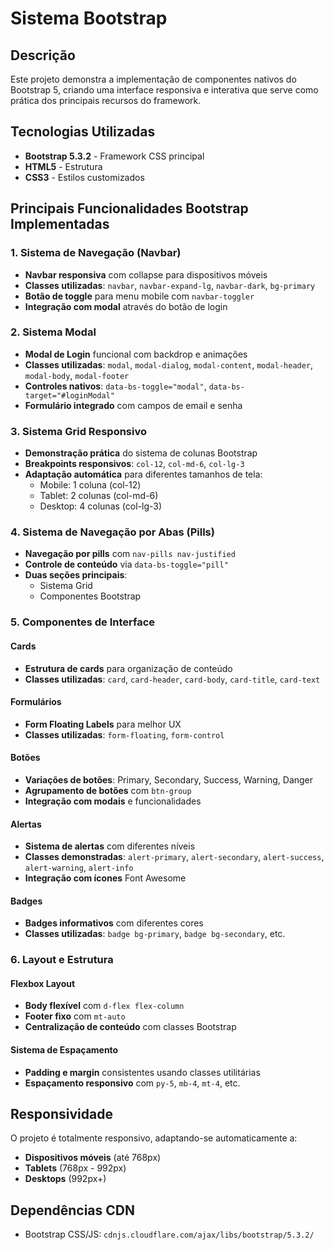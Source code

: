 # Sistema Bootstrap

## Descrição
Este projeto demonstra a implementação de componentes nativos do Bootstrap 5, criando uma interface responsiva e interativa que serve como prática dos principais recursos do framework.

## Tecnologias Utilizadas
- **Bootstrap 5.3.2** - Framework CSS principal
- **HTML5** - Estrutura
- **CSS3** - Estilos customizados

## Principais Funcionalidades Bootstrap Implementadas

### 1. Sistema de Navegação (Navbar)
- **Navbar responsiva** com collapse para dispositivos móveis
- **Classes utilizadas**: `navbar`, `navbar-expand-lg`, `navbar-dark`, `bg-primary`
- **Botão de toggle** para menu mobile com `navbar-toggler`
- **Integração com modal** através do botão de login

### 2. Sistema Modal
- **Modal de Login** funcional com backdrop e animações
- **Classes utilizadas**: `modal`, `modal-dialog`, `modal-content`, `modal-header`, `modal-body`, `modal-footer`
- **Controles nativos**: `data-bs-toggle="modal"`, `data-bs-target="#loginModal"`
- **Formulário integrado** com campos de email e senha

### 3. Sistema Grid Responsivo
- **Demonstração prática** do sistema de colunas Bootstrap
- **Breakpoints responsivos**: `col-12`, `col-md-6`, `col-lg-3`
- **Adaptação automática** para diferentes tamanhos de tela:
  - Mobile: 1 coluna (col-12)
  - Tablet: 2 colunas (col-md-6) 
  - Desktop: 4 colunas (col-lg-3)

### 4. Sistema de Navegação por Abas (Pills)
- **Navegação por pills** com `nav-pills nav-justified`
- **Controle de conteúdo** via `data-bs-toggle="pill"`
- **Duas seções principais**:
  - Sistema Grid
  - Componentes Bootstrap

### 5. Componentes de Interface

#### Cards
- **Estrutura de cards** para organização de conteúdo
- **Classes utilizadas**: `card`, `card-header`, `card-body`, `card-title`, `card-text`

#### Formulários
- **Form Floating Labels** para melhor UX
- **Classes utilizadas**: `form-floating`, `form-control`

#### Botões
- **Variações de botões**: Primary, Secondary, Success, Warning, Danger
- **Agrupamento de botões** com `btn-group`
- **Integração com modais** e funcionalidades

#### Alertas
- **Sistema de alertas** com diferentes níveis
- **Classes demonstradas**: `alert-primary`, `alert-secondary`, `alert-success`, `alert-warning`, `alert-info`
- **Integração com ícones** Font Awesome

#### Badges
- **Badges informativos** com diferentes cores
- **Classes utilizadas**: `badge bg-primary`, `badge bg-secondary`, etc.

### 6. Layout e Estrutura

#### Flexbox Layout
- **Body flexível** com `d-flex flex-column`
- **Footer fixo** com `mt-auto`
- **Centralização de conteúdo** com classes Bootstrap

#### Sistema de Espaçamento
- **Padding e margin** consistentes usando classes utilitárias
- **Espaçamento responsivo** com `py-5`, `mb-4`, `mt-4`, etc.


## Responsividade
O projeto é totalmente responsivo, adaptando-se automaticamente a:
- **Dispositivos móveis** (até 768px)
- **Tablets** (768px - 992px)  
- **Desktops** (992px+)



## Dependências CDN
- Bootstrap CSS/JS: `cdnjs.cloudflare.com/ajax/libs/bootstrap/5.3.2/`

